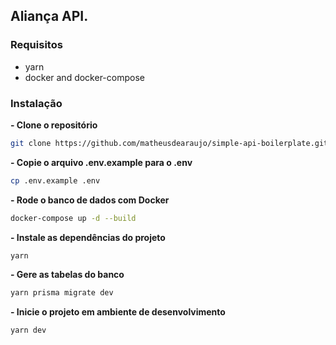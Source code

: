 ## Aliança API.

### Requisitos

- yarn
- docker and docker-compose

### Instalação

**- Clone o repositório**
```sh
git clone https://github.com/matheusdearaujo/simple-api-boilerplate.git
```

**- Copie o arquivo .env.example para o .env**
```sh
cp .env.example .env
```

**- Rode o banco de dados com Docker**
```sh
docker-compose up -d --build
```

**- Instale as dependências do projeto**
```sh
yarn
```

**- Gere as tabelas do banco**
```sh
yarn prisma migrate dev
```

**- Inicie o projeto em ambiente de desenvolvimento**
```sh
yarn dev
```
